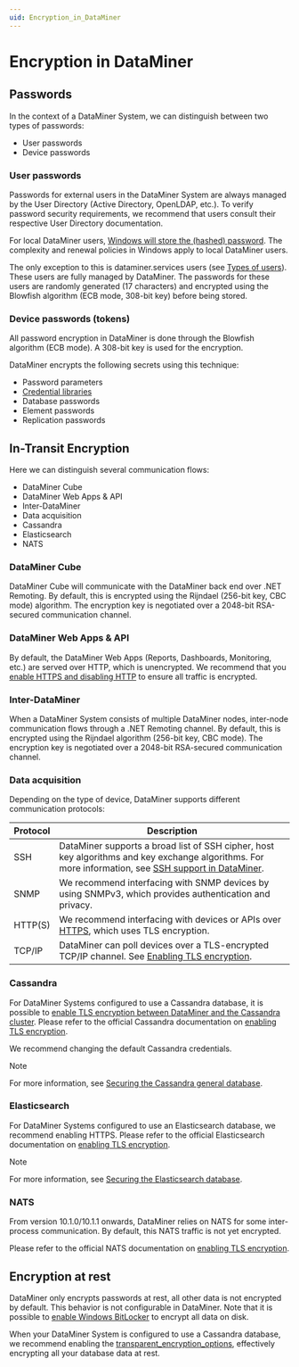 ```yaml
---
uid: Encryption_in_DataMiner
---
```


# Encryption in DataMiner

## Passwords

In the context of a DataMiner System, we can distinguish between two types of passwords:

- User passwords
- Device passwords

### User passwords

Passwords for external users in the DataMiner System are always managed by the User Directory (Active Directory, OpenLDAP, etc.). To verify password security requirements, we recommend that users consult their respective User Directory documentation.

For local DataMiner users, [Windows will store the (hashed) password](https://docs.microsoft.com/en-us/windows-server/security/kerberos/passwords-technical-overview). The complexity and renewal policies in Windows apply to local DataMiner users.

The only exception to this is dataminer.services users (see [Types of users](xref:Types_of_users)). These users are fully managed by DataMiner. The passwords for these users are randomly generated (17 characters) and encrypted using the Blowfish algorithm (ECB mode, 308-bit key) before being stored.

### Device passwords (tokens)

All password encryption in DataMiner is done through the Blowfish algorithm (ECB mode). A 308-bit key is used for the encryption.

DataMiner encrypts the following secrets using this technique:

- Password parameters
- [Credential libraries](xref:Managing_predefined_sets_of_credentials_for_SNMP_authentication)
- Database passwords
- Element passwords
- Replication passwords

## In-Transit Encryption

Here we can distinguish several communication flows:

- DataMiner Cube
- DataMiner Web Apps & API
- Inter-DataMiner
- Data acquisition
- Cassandra
- Elasticsearch
- NATS

### DataMiner Cube

DataMiner Cube will communicate with the DataMiner back end over .NET Remoting. By default, this is encrypted using the Rijndael (256-bit key, CBC mode) algorithm. The encryption key is negotiated over a 2048-bit RSA-secured communication channel.

### DataMiner Web Apps & API

By default, the DataMiner Web Apps (Reports, Dashboards, Monitoring, etc.) are served over HTTP, which is unencrypted. We recommend that you [enable HTTPS and disabling HTTP](xref:Setting_up_HTTPS_on_a_DMA) to ensure all traffic is encrypted.

### Inter-DataMiner

When a DataMiner System consists of multiple DataMiner nodes, inter-node communication flows through a .NET Remoting channel. By default, this is encrypted using the Rijndael algorithm (256-bit key, CBC mode). The encryption key is negotiated over a 2048-bit RSA-secured communication channel.

### Data acquisition

Depending on the type of device, DataMiner supports different communication protocols:

| Protocol | Description |
| -------- | ----------- |
| SSH | DataMiner supports a broad list of SSH cipher, host key algorithms and key exchange algorithms. For more information, see [SSH support in DataMiner](xref:ConnectionsSerialSecureShell#ssh-support-in-dataminer). |
| SNMP | We recommend interfacing with SNMP devices by using SNMPv3, which provides authentication and privacy. |
| HTTP(S) | We recommend interfacing with devices or APIs over [HTTPS](xref:ConnectionsHttpHttps), which uses TLS encryption. |
| TCP/IP | DataMiner can poll devices over a TLS-encrypted TCP/IP channel. See [Enabling TLS encryption](xref:Enabling_TLS_encryption). |

### Cassandra

For DataMiner Systems configured to use a Cassandra database, it is possible to [enable TLS encryption between DataMiner and the Cassandra cluster](xref:DB_xml#enabling-tls-on-the-cassandra-database-connection). Please refer to the official Cassandra documentation on [enabling TLS encryption](https://docs.datastax.com/en/cassandra-oss/3.x/cassandra/configuration/secureSSLClientToNode.html).

We recommend changing the default Cassandra credentials.

> [!NOTE]
> For more information, see [Securing the Cassandra general database](xref:Cassandra_authentication).

### Elasticsearch

For DataMiner Systems configured to use an Elasticsearch database, we recommend enabling HTTPS. Please refer to the official Elasticsearch documentation on [enabling TLS encryption](https://www.elastic.co/blog/configuring-ssl-tls-and-https-to-secure-elasticsearch-kibana-beats-and-logstash).

> [!NOTE]
> For more information, see [Securing the Elasticsearch database](xref:Security_Elasticsearch).

### NATS

From version 10.1.0/10.1.1 onwards, DataMiner relies on NATS for some inter-process communication. By default, this NATS traffic is not yet encrypted.

Please refer to the official NATS documentation on [enabling TLS encryption](https://docs.nats.io/running-a-nats-service/configuration/securing_nats/tls).

## Encryption at rest

DataMiner only encrypts passwords at rest, all other data is not encrypted by default. This behavior is not configurable in DataMiner. Note that it is possible to [enable Windows BitLocker](https://docs.microsoft.com/en-us/windows/security/information-protection/bitlocker/bitlocker-group-policy-settings) to encrypt all data on disk.

When your DataMiner System is configured to use a Cassandra database, we recommend enabling the [transparent_encryption_options](https://docs.datastax.com/en/security/6.7/security/secEncryptTDE.html), effectively encrypting all your database data at rest.
